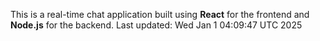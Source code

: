 This is a real-time chat application built using **React** for the frontend and **Node.js** for the backend.
Last updated: Wed Jan  1 04:09:47 UTC 2025
